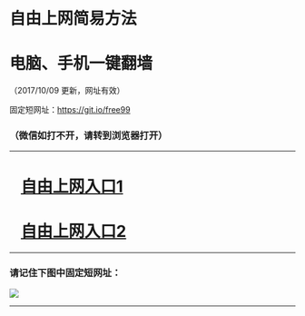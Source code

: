 ﻿# 自由上网简易方法

# 电脑、手机一键翻墙

（2017/10/09 更新，网址有效）

固定短网址：https://git.io/free99

### （微信如打不开，请转到浏览器打开）


***





# &nbsp;&nbsp; <a href="http://ft507025412.fwq-tz-1001.info/fwqtz01.html?t=100900112421 " target="_blank">自由上网入口1</a>
# &nbsp;&nbsp; <a href="http://ft388816467.fwq-tz-1002.info/fwqtz02.html?t=10090017967 " target="_blank">自由上网入口2</a>
***

### 请记住下图中固定短网址：

<img src="https://s3-us-west-2.amazonaws.com/fwq-1001/yjfq-20170905okok.png" /> 


***

